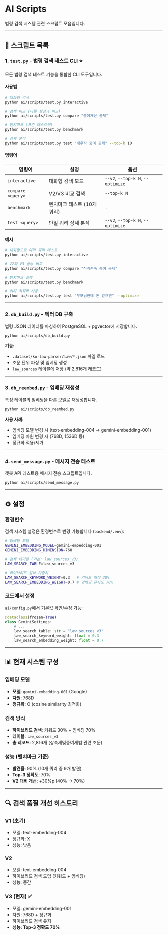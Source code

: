 # AI Scripts

법령 검색 시스템 관련 스크립트 모음입니다.

---

## 📁 스크립트 목록

### 1. `test.py` - 법령 검색 테스트 CLI ⭐

모든 법령 검색 테스트 기능을 통합한 CLI 도구입니다.

#### 사용법

```bash
# 대화형 검색
python ai/scripts/test.py interactive

# 검색 비교 (다른 설정과 비교)
python ai/scripts/test.py compare "증여재산 공제"

# 벤치마크 (표준 테스트셋)
python ai/scripts/test.py benchmark

# 상세 분석
python ai/scripts/test.py test "배우자 증여 공제" --top-k 10
```

#### 명령어

| 명령어 | 설명 | 옵션 |
|--------|------|------|
| `interactive` | 대화형 검색 모드 | `--v2`, `--top-k N`, `--optimize` |
| `compare <query>` | V2/V3 비교 검색 | `--top-k N` |
| `benchmark` | 벤치마크 테스트 (10개 쿼리) | - |
| `test <query>` | 단일 쿼리 상세 분석 | `--v2`, `--top-k N`, `--optimize` |

#### 예시

```bash
# 대화형으로 여러 쿼리 테스트
python ai/scripts/test.py interactive

# V2와 V3 성능 비교
python ai/scripts/test.py compare "직계존속 증여 공제"

# 벤치마크 실행
python ai/scripts/test.py benchmark

# 쿼리 최적화 사용
python ai/scripts/test.py test "부모님한테 돈 받으면" --optimize
```

---

### 2. `db_build.py` - 벡터 DB 구축

법령 JSON 데이터를 파싱하여 PostgreSQL + pgvector에 저장합니다.

```bash
python ai/scripts/db_build.py
```

**기능:**
- `.dataset/ko-law-parser/law/*.json` 파일 로드
- 조문 단위 파싱 및 임베딩 생성
- `law_sources` 테이블에 저장 (약 2,816개 레코드)

---

### 3. `db_reembed.py` - 임베딩 재생성

특정 테이블의 임베딩을 다른 모델로 재생성합니다.

```bash
python ai/scripts/db_reembed.py
```

**사용 사례:**
- 임베딩 모델 변경 시 (text-embedding-004 → gemini-embedding-001)
- 임베딩 차원 변경 시 (768D, 1536D 등)
- 정규화 적용/제거

---

### 4. `send_message.py` - 메시지 전송 테스트

챗봇 API 테스트용 메시지 전송 스크립트입니다.

```bash
python ai/scripts/send_message.py
```

---

## ⚙️ 설정

### 환경변수

검색 시스템 설정은 환경변수로 변경 가능합니다 (`backend/.env`):

```bash
# 임베딩 모델
GEMINI_EMBEDDING_MODEL=gemini-embedding-001
GEMINI_EMBEDDING_DIMENSION=768

# 검색 테이블 (기본: law_sources_v3)
LAW_SEARCH_TABLE=law_sources_v3

# 하이브리드 검색 가중치
LAW_SEARCH_KEYWORD_WEIGHT=0.3   # 키워드 매칭 30%
LAW_SEARCH_EMBEDDING_WEIGHT=0.7 # 임베딩 유사도 70%
```

### 코드에서 설정

`ai/config.py`에서 기본값 확인/수정 가능:

```python
@dataclass(frozen=True)
class GeminiSettings:
    # ...
    law_search_table: str = "law_sources_v3"
    law_search_keyword_weight: float = 0.3
    law_search_embedding_weight: float = 0.7
```

---

## 📊 현재 시스템 구성

### 임베딩 모델
- **모델**: `gemini-embedding-001` (Google)
- **차원**: 768D
- **정규화**: O (cosine similarity 최적화)

### 검색 방식
- **하이브리드 검색**: 키워드 30% + 임베딩 70%
- **테이블**: `law_sources_v3`
- **총 레코드**: 2,816개 (상속세및증여세법 관련 조문)

### 성능 (벤치마크 기준)
- **발견율**: 90% (10개 쿼리 중 9개 발견)
- **Top-3 정확도**: 70%
- **V2 대비 개선**: +30%p (40% → 70%)

---

## 🔍 검색 품질 개선 히스토리

### V1 (초기)
- 모델: text-embedding-004
- 정규화: X
- 성능: 낮음

### V2
- 모델: text-embedding-004
- 하이브리드 검색 도입 (키워드 + 임베딩)
- 성능: 중간

### V3 (현재) ✅
- 모델: gemini-embedding-001
- 차원: 768D + 정규화
- 하이브리드 검색 유지
- **성능: Top-3 정확도 70%**
